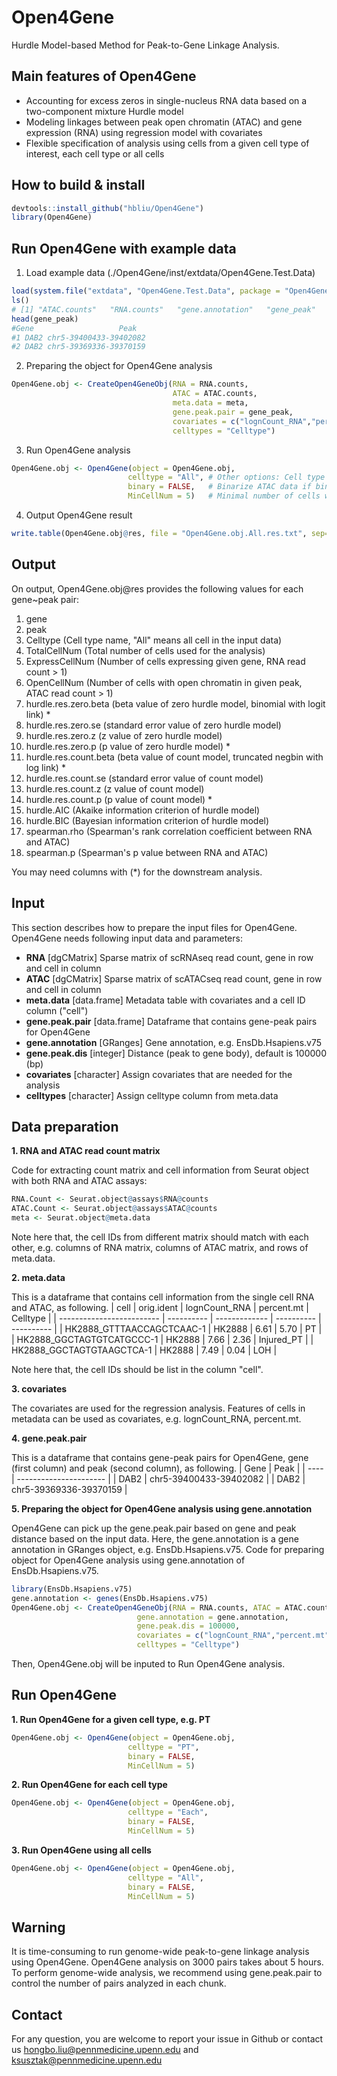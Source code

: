 # Open4Gene
Hurdle Model-based Method for Peak-to-Gene Linkage Analysis.

## Main features of Open4Gene
- Accounting for excess zeros in single-nucleus RNA data based on a two-component mixture Hurdle model
- Modeling linkages between peak open chromatin (ATAC) and gene expression (RNA) using regression model with covariates
- Flexible specification of analysis using cells from a given cell type of interest, each cell type or all cells

## How to build & install
```r
devtools::install_github("hbliu/Open4Gene")
library(Open4Gene)
```

## Run Open4Gene with example data
1. Load example data (./Open4Gene/inst/extdata/Open4Gene.Test.Data)
```r
load(system.file("extdata", "Open4Gene.Test.Data", package = "Open4Gene"))
ls()
# [1] "ATAC.counts"   "RNA.counts"   "gene.annotation"   "gene_peak"   "meta"
head(gene_peak)
#Gene                   Peak
#1 DAB2 chr5-39400433-39402082
#2 DAB2 chr5-39369336-39370159
```


2. Preparing the object for Open4Gene analysis
```r
Open4Gene.obj <- CreateOpen4GeneObj(RNA = RNA.counts,
                                    ATAC = ATAC.counts,
                                    meta.data = meta,
                                    gene.peak.pair = gene_peak,
                                    covariates = c("lognCount_RNA","percent.mt"),
                                    celltypes = "Celltype")
```


3. Run Open4Gene analysis
```r
Open4Gene.obj <- Open4Gene(object = Open4Gene.obj,
                          celltype = "All", # Other options: Cell type name, e.g., "PT"; or "Each" to analyze each cell type
                          binary = FALSE,   # Binarize ATAC data if binary = TRUE
                          MinCellNum = 5)   # Minimal number of cells with both RNA > 0 and ATAC > 0 for association test
```

4. Output Open4Gene result
```r
write.table(Open4Gene.obj@res, file = "Open4Gene.obj.All.res.txt", sep="\t", col.names=TRUE, row.names=FALSE, quote=FALSE)
```

## Output
On output, Open4Gene.obj@res provides the following values for each gene~peak pair:
1. gene
2. peak
3. Celltype (Cell type name, "All" means all cell in the input data)
4. TotalCellNum (Total number of cells used for the analysis)
5. ExpressCellNum (Number of cells expressing given gene, RNA read count > 1)
6. OpenCellNum (Number of cells with open chromatin in given peak, ATAC read count > 1)
7. hurdle.res.zero.beta (beta value of zero hurdle model, binomial with logit link) *
8. hurdle.res.zero.se (standard error value of zero hurdle model)
9. hurdle.res.zero.z (z value of zero hurdle model)
10. hurdle.res.zero.p (p value of zero hurdle model) *
11. hurdle.res.count.beta (beta value of count model, truncated negbin with log link) *
12. hurdle.res.count.se (standard error value of count model)
13. hurdle.res.count.z (z value of count model)
14. hurdle.res.count.p (p value of count model) *
15. hurdle.AIC (Akaike information criterion of hurdle model)
16. hurdle.BIC (Bayesian information criterion of hurdle model)
17. spearman.rho (Spearman's rank correlation coefficient between RNA and ATAC)
18. spearman.p (Spearman's p value between RNA and ATAC)

You may need columns with (*) for the downstream analysis.


## Input
This section describes how to prepare the input files for Open4Gene.
Open4Gene needs following input data and parameters:
- **RNA** [dgCMatrix] Sparse matrix of scRNAseq read count, gene in row and cell in column
- **ATAC** [dgCMatrix] Sparse matrix of scATACseq read count, gene in row and cell in column
- **meta.data** [data.frame] Metadata table with covariates and a cell ID column ("cell")
- **gene.peak.pair** [data.frame] Dataframe that contains gene-peak pairs for Open4Gene
- **gene.annotation** [GRanges] Gene annotation, e.g. EnsDb.Hsapiens.v75
- **gene.peak.dis** [integer] Distance (peak to gene body), default is 100000 (bp)
- **covariates** [character] Assign covariates that are needed for the analysis
- **celltypes** [character] Assign celltype column from meta.data


## Data preparation

**1. RNA and ATAC read count matrix**

Code for extracting count matrix and cell information from Seurat object with both RNA and ATAC assays:
```r
RNA.Count <- Seurat.object@assays$RNA@counts
ATAC.Count <- Seurat.object@assays$ATAC@counts
meta <- Seurat.object@meta.data
```
Note here that, the cell IDs from different matrix should match with each other, e.g. columns of RNA matrix, columns of ATAC matrix, and rows of meta.data.


**2. meta.data**

This is a dataframe that contains cell information from the single cell RNA and ATAC, as following.
| cell                      | orig.ident | lognCount_RNA | percent.mt | Celltype   |
| ------------------------- | ---------- | ------------- | ---------- | ---------- |
| HK2888_GTTTAACCAGCTCAAC-1 | HK2888     | 6.61          | 5.70       | PT         |
| HK2888_GGCTAGTGTCATGCCC-1 | HK2888     | 7.66          | 2.36       | Injured_PT |
| HK2888_GGCTAGTGTAAGCTCA-1 | HK2888     | 7.49          | 0.04       | LOH        |

Note here that, the cell IDs should be list in the column "cell".

**3. covariates**

The covariates are used for the regression analysis.
Features of cells in metadata can be used as covariates, e.g. lognCount_RNA, percent.mt.


**4. gene.peak.pair**

This is a dataframe that contains gene-peak pairs for Open4Gene, gene (first column) and peak (second column), as following.
| Gene | Peak                   |
| ---- | ---------------------- |
| DAB2 | chr5-39400433-39402082 |
| DAB2 | chr5-39369336-39370159 |


**5. Preparing the object for Open4Gene analysis using gene.annotation**

Open4Gene can pick up the gene.peak.pair based on gene and peak distance based on the input data.
Here, the gene.annotation is a gene annotation in GRanges object, e.g. EnsDb.Hsapiens.v75.
Code for preparing object for Open4Gene analysis using gene.annotation of EnsDb.Hsapiens.v75.

```r
library(EnsDb.Hsapiens.v75)
gene.annotation <- genes(EnsDb.Hsapiens.v75)
Open4Gene.obj <- CreateOpen4GeneObj(RNA = RNA.counts, ATAC = ATAC.counts, meta.data = meta,
                            gene.annotation = gene.annotation,
                            gene.peak.dis = 100000,
                            covariates = c("lognCount_RNA","percent.mt"), 
                            celltypes = "Celltype")
```

Then, Open4Gene.obj will be inputed to Run Open4Gene analysis.


## Run Open4Gene

**1. Run Open4Gene for a given cell type, e.g. PT**

```r
Open4Gene.obj <- Open4Gene(object = Open4Gene.obj,
                          celltype = "PT",  
                          binary = FALSE,
                          MinCellNum = 5)
```

**2. Run Open4Gene for each cell type**

```r
Open4Gene.obj <- Open4Gene(object = Open4Gene.obj,
                          celltype = "Each",  
                          binary = FALSE,
                          MinCellNum = 5)
```

**3. Run Open4Gene using all cells**

```r
Open4Gene.obj <- Open4Gene(object = Open4Gene.obj,
                          celltype = "All",  
                          binary = FALSE,
                          MinCellNum = 5)
```


## Warning
It is time-consuming to run genome-wide peak-to-gene linkage analysis using Open4Gene.
Open4Gene analysis on 3000 pairs takes about 5 hours.
To perform genome-wide analysis, we recommend using gene.peak.pair to control the number of pairs analyzed in each chunk.


## Contact
For any question, you are welcome to report your issue in Github or contact us hongbo.liu@pennmedicine.upenn.edu and ksusztak@pennmedicine.upenn.edu






